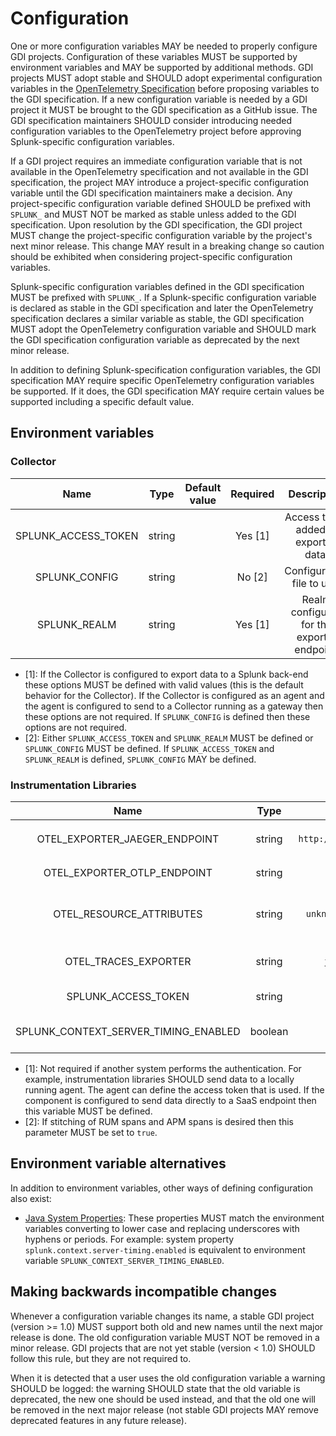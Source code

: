 # Configuration

One or more configuration variables MAY be needed to properly configure GDI
projects. Configuration of these variables MUST be supported by environment
variables and MAY be supported by additional methods. GDI projects MUST adopt
stable and SHOULD adopt experimental configuration variables in the
[OpenTelemetry
Specification](https://github.com/open-telemetry/opentelemetry-specification)
before proposing variables to the GDI specification. If a new configuration
variable is needed by a GDI project it MUST be brought to the GDI specification
as a GitHub issue. The GDI specification maintainers SHOULD consider
introducing needed configuration variables to the OpenTelemetry project before
approving Splunk-specific configuration variables.

If a GDI project requires an immediate configuration variable that is not
available in the OpenTelemetry specification and not available in the GDI
specification, the project MAY introduce a project-specific configuration
variable until the GDI specification maintainers make a decision. Any
project-specific configuration variable defined SHOULD be prefixed with
`SPLUNK_` and MUST NOT be marked as stable unless added to the GDI
specification. Upon resolution by the GDI specification, the GDI project MUST
change the project-specific configuration variable by the project's next minor
release. This change MAY result in a breaking change so caution should be
exhibited when considering project-specific configuration variables.

Splunk-specific configuration variables defined in the GDI specification MUST
be prefixed with `SPLUNK_`. If a Splunk-specific configuration variable is
declared as stable in the GDI specification and later the OpenTelemetry
specification declares a similar variable as stable, the GDI specification
MUST adopt the OpenTelemetry configuration variable and SHOULD mark the GDI
specification configuration variable as deprecated by the next minor release.

In addition to defining Splunk-specification configuration variables, the GDI
specification MAY require specific OpenTelemetry configuration variables be
supported. If it does, the GDI specification MAY require certain values be
supported including a specific default value.

## Environment variables

### Collector

| Name                | Type   | Default value | Required | Description                                    |
| :-----------------: | :----: | :-----------: | :------: | :-----------------------------------:          |
| SPLUNK_ACCESS_TOKEN | string |               | Yes [1]  | Access token added to exported data.           |
| SPLUNK_CONFIG       | string |               | No  [2]  | Configuration file to use.                     |
| SPLUNK_REALM        | string |               | Yes [1]  | Realm configured for the exporter endpoint.    |

- [1]: If the Collector is configured to export data to a Splunk back-end these
  options MUST be defined with valid values (this is the default behavior for
  the Collector). If the Collector is configured as an agent and the agent is
  configured to send to a Collector running as a gateway then these options are
  not required. If `SPLUNK_CONFIG` is defined then these options are not
  required.
- [2]: Either `SPLUNK_ACCESS_TOKEN` and `SPLUNK_REALM` MUST be defined or
  `SPLUNK_CONFIG` MUST be defined. If `SPLUNK_ACCESS_TOKEN` and `SPLUNK_REALM`
  is defined, `SPLUNK_CONFIG` MAY be defined.

### Instrumentation Libraries

| Name                                 | Type    | Default value                    | Required | Description                                                                                         |
| :----------------------------------: | :----:  | :-----------:                    | :------: | :--------------------------------------------------------:                                          |
| OTEL_EXPORTER_JAEGER_ENDPOINT        | string  | `http://localhost:9080/v1/trace` | Yes      | Where to export data if `OTEL_TRACES_EXPORTER=jaeger-thrift-splunk`.                                |
| OTEL_EXPORTER_OTLP_ENDPOINT          | string  | `localhost:4317`                 | No       | Where to export data if `OTEL_TRACES_EXPORTER=otlp`.                                                |
| OTEL_RESOURCE_ATTRIBUTES             | string  | `unknown_service[:<process>]`    | Yes      | Key/Value resource information. MUST define `service.name`. SHOULD define `deployment.environment`. |
| OTEL_TRACES_EXPORTER                 | string  | `jaeger-thrift-splunk`           | Yes      | Exported data format. MUST support `jaeger-thrift-splunk` and `otlp`.                               |
| SPLUNK_ACCESS_TOKEN                  | string  |                                  | No [1]   | Access token added to exported data.                                                                |
| SPLUNK_CONTEXT_SERVER_TIMING_ENABLED | boolean | `false`                          | No [2]   | Whether `Server-Timing` header is added to HTTP responses.                                          |

- [1]: Not required if another system performs the authentication. For example,
  instrumentation libraries SHOULD send data to a locally running agent. The
  agent can define the access token that is used. If the component is
  configured to send data directly to a SaaS endpoint then this variable MUST
  be defined.
- [2]: If stitching of RUM spans and APM spans is desired then this parameter
  MUST be set to `true`.

## Environment variable alternatives

In addition to environment variables, other ways of defining configuration also exist:

- [Java System
  Properties](https://docs.oracle.com/javase/tutorial/essential/environment/sysprop.html):
  These properties MUST match the environment variables converting to lower
  case and replacing underscores with hyphens or periods. For example:
  system property `splunk.context.server-timing.enabled` is equivalent to environment
  variable `SPLUNK_CONTEXT_SERVER_TIMING_ENABLED`.

## Making backwards incompatible changes

Whenever a configuration variable changes its name, a stable GDI project
(version >= 1.0) MUST support both old and new names until the next major release is done.
The old configuration variable MUST NOT be removed in a minor release.
GDI projects that are not yet stable (version < 1.0) SHOULD follow this rule,
but they are not required to.

When it is detected that a user uses the old configuration variable a warning
SHOULD be logged: the warning SHOULD state that the old variable is deprecated,
the new one should be used instead, and that the old one will be removed in the
next major release (not stable GDI projects MAY remove deprecated features in any
future release).
